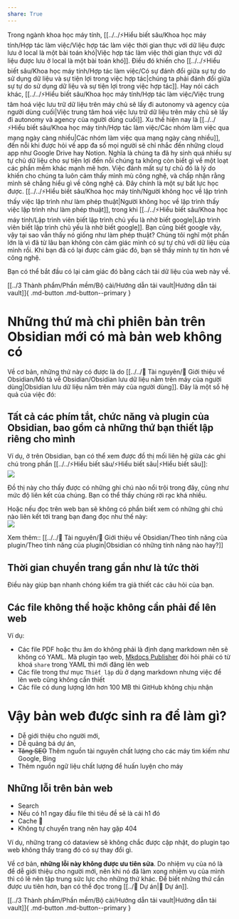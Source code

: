 ```yaml
---  
share: True  
---  
```

Trong ngành khoa học máy tính, [[../../⚡Hiểu biết sâu/Khoa học máy tính/Hợp tác làm việc/Việc hợp tác làm việc thời gian thực với dữ liệu được lưu ở local là một bài toán khó|Việc hợp tác làm việc thời gian thực với dữ liệu được lưu ở local là một bài toán khó]]. Điều đó khiến cho [[../../⚡Hiểu biết sâu/Khoa học máy tính/Hợp tác làm việc/Có sự đánh đổi giữa sự tự do sử dụng dữ liệu và sự tiện lợi trong việc hợp tác|chúng ta phải đánh đổi giữa sự tự do sử dụng dữ liệu và sự tiện lợi trong việc hợp tác]]. Hay nói cách khác, [[../../⚡Hiểu biết sâu/Khoa học máy tính/Hợp tác làm việc/Việc trung tâm hoá việc lưu trữ dữ liệu trên máy chủ sẽ lấy đi autonomy và agency của người dùng cuối|Việc trung tâm hoá việc lưu trữ dữ liệu trên máy chủ sẽ lấy đi autonomy và agency của người dùng cuối]]. Xu thế hiện nay là [[../../⚡Hiểu biết sâu/Khoa học máy tính/Hợp tác làm việc/Các nhóm làm việc qua mạng ngày càng nhiều|Các nhóm làm việc qua mạng ngày càng nhiều]], đến nỗi khi được hỏi về app đa số mọi người sẽ chỉ nhắc đến những cloud app như Google Drive hay Notion. Nghĩa là chúng ta đã hy sinh quá nhiều sự tự chủ dữ liệu cho sự tiện lợi đến nỗi chúng ta không còn biết gì về một loạt các phần mềm khác mạnh mẽ hơn. Việc đánh mất sự tự chủ đó là lý do khiến cho chúng ta luôn cảm thấy mình mù công nghệ, và chấp nhận rằng mình sẽ chẳng hiểu gì về công nghệ cả. Đây chính là một sự bất lực học được. [[../../⚡Hiểu biết sâu/Khoa học máy tính/Người không học về lập trình thấy việc lập trình như làm phép thuật|Người không học về lập trình thấy việc lập trình như làm phép thuật]], trong khi [[../../⚡Hiểu biết sâu/Khoa học máy tính/Lập trình viên biết lập trình chủ yếu là nhờ biết google|Lập trình viên biết lập trình chủ yếu là nhờ biết google]]. Bạn cũng biết google vậy, vậy tại sao vẫn thấy nó giống như làm phép thuật? Chúng tôi nghĩ một phần lớn là vì đã từ lâu bạn không còn cảm giác mình có sự tự chủ với dữ liệu của mình rồi. Khi bạn đã có lại được cảm giác đó, bạn sẽ thấy mình tự tin hơn về công nghệ.  
  
Bạn có thể bắt đầu có lại cảm giác đó bằng cách tải dữ liệu của web này về.  
  
[[../3 Thành phẩm/Phần mềm/Bộ cài/Hướng dẫn tải vault|Hướng dẫn tải vault]]{ .md-button .md-button--primary }  
  
# Những thứ mà chỉ phiên bản trên Obsidian mới có mà bản web không có  
Về cơ bản, những thứ này có được là do [[../../📜 Tài nguyên/💎 Giới thiệu về Obsidian/Mô tả về Obsidian/Obsidian lưu dữ liệu nằm trên máy của người dùng|Obsidian lưu dữ liệu nằm trên máy của người dùng]]. Đây là một số hệ quả của việc đó:  
  
## Tất cả các phím tắt, chức năng và plugin của Obsidian, bao gồm cả những thứ bạn thiết lập riêng cho mình  
Ví dụ, ở trên Obsidian, bạn có thể xem được đồ thị mối liên hệ giữa các ghi chú trong phần [[../../⚡Hiểu biết sâu/⚡Hiểu biết sâu|⚡Hiểu biết sâu]]:  
![](https://i.imgur.com/gwdeLlL.png)  
  
Đồ thị này cho thấy được có những ghi chú nào nổi trội trong đây, cũng như mức độ liên kết của chúng. Bạn có thể thấy chúng rời rạc khá nhiều.  
  
Hoặc nếu đọc trên web bạn sẽ không có phần biết xem có những ghi chú nào liên kết tới trang bạn đang đọc như thế này:  
![](https://i.imgur.com/UbXZspz.png)  
  
Xem thêm:: [[../../📜 Tài nguyên/💎 Giới thiệu về Obsidian/Theo tính năng của plugin/Theo tính năng của plugin|Obsidian có những tính năng nào hay?]]  
  
## Thời gian chuyển trang gần như là tức thời  
Điều này giúp bạn nhanh chóng kiểm tra giả thiết các câu hỏi của bạn.  
  
## Các file không thể hoặc không cần phải để lên web  
Ví dụ:  
- Các file PDF hoặc thu âm do không phải là định dạng markdown nên sẽ không có YAML. Mà plugin tạo web, [Mkdocs Publisher](https://obsidian-publisher.netlify.app/github%20publisher/commands/#upload "Commands - Obsidian Mkdocs Publisher") đòi hỏi phải có từ khoá `share` trong YAML thì mới đăng lên web  
- Các file trong thư mục `Thiết lập` dù ở dạng markdown nhưng việc để lên web cũng không cần thiết  
- Các file có dung lượng lớn hơn 100 MB thì GitHub không chịu nhận  
  
# Vậy bản web được sinh ra để làm gì?  
- Dễ giới thiệu cho người mới,   
- Dễ quảng bá dự án,  
- ~~Tăng SEO~~  Thêm nguồn tài nguyên chất lượng cho các máy tìm kiếm như Google, Bing  
- Thêm nguồn ngữ liệu chất lượng để huấn luyện cho máy  
  
## Những lỗi trên bản web   
- Search   
- Nếu có h1 ngay đầu file thì tiêu đề sẽ là cái h1 đó  
- Cache 🤡  
- Không tự chuyển trang nên hay gặp 404  
  
Ví dụ, những trang có dataview sẽ không chắc được cập nhật, do plugin tạo web không thấy trang đó có sự thay đổi gì.  
  
Về cơ bản, **những lỗi này không được ưu tiên sửa**. Do nhiệm vụ của nó là để dễ giới thiệu cho người mới, nên khi nó đã làm xong nhiệm vụ của mình thì có lẽ nên tập trung sức lực cho những thứ khác. Để biết những thứ cần được ưu tiên hơn, bạn có thể đọc trong [[../📐 Dự án|📐 Dự án]].  
  
[[../3 Thành phẩm/Phần mềm/Bộ cài/Hướng dẫn tải vault|Hướng dẫn tải vault]]{ .md-button .md-button--primary }